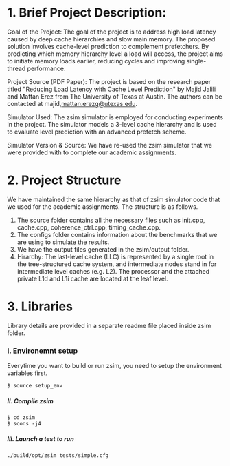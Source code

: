 # 1. Brief Project Description:

Goal of the Project:
The goal of the project is to address high load latency caused by deep cache hierarchies and slow main memory. The proposed solution involves cache-level prediction to complement prefetchers. By predicting which memory hierarchy level a load will access, the project aims to initiate memory loads earlier, reducing cycles and improving single-thread performance.

Project Source (PDF Paper):
The project is based on the research paper titled "Reducing Load Latency with Cache Level Prediction" by Majid Jalili and Mattan Erez from The University of Texas at Austin. The authors can be contacted at majid,mattan.erezg@utexas.edu.

Simulator Used:
The zsim simulator is employed for conducting experiments in the project. The simulator models a 3-level cache hierarchy and is used to evaluate level prediction with an advanced prefetch scheme.

Simulator Version & Source:
We have re-used the zsim simulator that we were provided with to complete our academic assignments.

# 2. Project Structure
We have maintained the same hierarchy as that of zsim simulator code that we used for the academic assignments. The structure is as follows.
1. The source folder contains all the necessary files such as init.cpp, cache.cpp, coherence_ctrl.cpp, timing_cache.cpp.
2. The configs folder contains information about the benchmarks that we are using to simulate the results.
3. We have the output files generated in the zsim/output folder.
4. Hirarchy: The last-level cache (LLC) is represented by a single root in the tree-structured cache system, and intermediate nodes stand in for intermediate level caches (e.g. L2). The processor and the attached private L1d and L1i cache are located at the leaf level. 

# 3. Libraries
Library details are provided in a separate readme file placed inside zsim folder.

### I. Environemnt setup

Everytime you want to build or run zsim, you need to setup the environment variables first.

```
$ source setup_env
```

##### II. Compile zsim

```
$ cd zsim
$ scons -j4
```

##### III. Launch a test to run

```
./build/opt/zsim tests/simple.cfg
```

